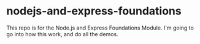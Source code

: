 # nodejs-and-express-foundations
This repo is for the Node.js and Express Foundations Module. I'm going to go into how this work, and do all the demos.
